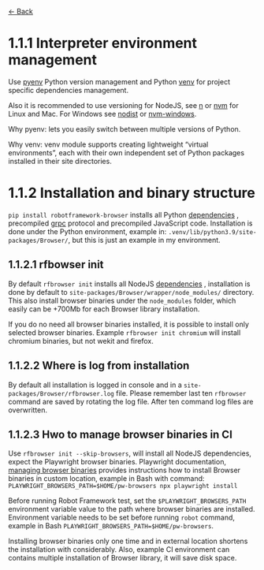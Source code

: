 [<- Back](/README.md)

# 1.1.1 Interpreter environment management
Use [pyenv](https://github.com/pyenv/pyenv) Python version management and Python
[venv](https://docs.python.org/3/library/venv.html) for project specific dependencies management.

Also it is recommended to use versioning for NodeJS, see [n](https://github.com/tj/n) or
[nvm](https://github.com/nvm-sh/nvm) for Linux and Mac. For Windows see
[nodist](https://github.com/nullivex/nodist)
or [nvm-windows](https://github.com/coreybutler/nvm-windows).

Why pyenv: lets you easily switch between multiple versions of Python.

Why venv: venv module supports creating lightweight “virtual environments”, each with their own
independent set of Python packages installed in their site directories.

# 1.1.2 Installation and binary structure

`pip install robotframework-browser` installs all Python
[dependencies](https://github.com/MarketSquare/robotframework-browser/blob/main/Browser/requirements.txt)
, precompiled [grpc](https://grpc.io/) protocol and precompiled JavaScript code. Installation is done under
the Python environment, example in: `.venv/lib/python3.9/site-packages/Browser/`, but this is just an
example in my environment.

## 1.1.2.1 rfbowser init
By default `rfbrowser init` installs all NodeJS
[dependencies](https://github.com/MarketSquare/robotframework-browser/blob/main/package.json)
, installation is done by default to `site-packages/Browser/wrapper/node_modules/` directory.
This also install browser binaries under the `node_modules` folder, which easily can be
+700Mb for each Browser library installation.

If you do no need all browser binaries installed, it is
possible to install only selected browser binaries. Example `rfbrowser init chromium` will install chromium
binaries, but not wekit and firefox.

## 1.1.2.2 Where is log from installation
By default all installation is logged in console and in a `site-packages/Browser/rfbrowser.log` file.
Please remember last ten `rfbrowser` command are saved by
rotating the log file. After ten command log files are
overwritten.

## 1.1.2.3 Hwo to manage browser binaries in CI
Use `rfbrowser init --skip-browsers`, will install all NodeJS dependencies, expect the Playwright browser binaries. Playwright documentation, [managing browser binaries](https://playwright.dev/docs/browsers#managing-browser-binaries)
provides instructions how to install Browser binaries in custom location, example in Bash with command:
`PLAYWRIGHT_BROWSERS_PATH=$HOME/pw-browsers npx playwright install`

Before running Robot Framework test, set the `$PLAYWRIGHT_BROWSERS_PATH` environment variable value
to the path where browser binaries are installed. Environment variable needs to be set before running `robot`
command, example in Bash `PLAYWRIGHT_BROWSERS_PATH=$HOME/pw-browsers`.

Installing browser binaries only one time and in
external location shortens the installation with
considerably. Also, example CI environment can contains
multiple installation of Browser library, it will save
disk space.
